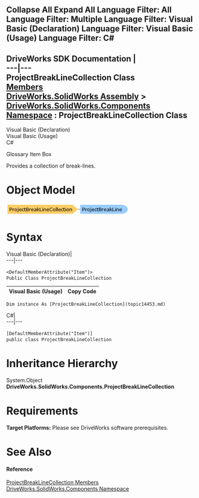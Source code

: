 Collapse All Expand All Language Filter: All  Language Filter: Multiple  Language Filter: Visual Basic (Declaration) Language Filter: Visual Basic (Usage) Language Filter: C#  
---  
DriveWorks SDK Documentation  |   
---|---  
ProjectBreakLineCollection Class   
[Members](topic14454.md)   
[DriveWorks.SolidWorks Assembly](topic13342.md) > [DriveWorks.SolidWorks.Components Namespace](topic13925.md) : ProjectBreakLineCollection Class  
---  
  
Visual Basic (Declaration)    
Visual Basic (Usage)    
C# 

Glossary Item Box

Provides a collection of break-lines. 

# Object Model

![](dotnetdiagramimages/image806.png)

# Syntax

Visual Basic (Declaration)|   
---|---  
      
    
    <DefaultMemberAttribute("Item")>
    Public Class ProjectBreakLineCollection   
  
Visual Basic (Usage)| Copy Code  
---|---  
      
    
    Dim instance As [ProjectBreakLineCollection](topic14453.md)  
  
C#|   
---|---  
      
    
    [DefaultMemberAttribute("Item")]
    public class ProjectBreakLineCollection   
  
# Inheritance Hierarchy

System.Object  
**DriveWorks.SolidWorks.Components.ProjectBreakLineCollection**  


# Requirements

**Target Platforms:** Please see DriveWorks software prerequisites.

# See Also

#### Reference

[ProjectBreakLineCollection Members](topic14454.md)   
[DriveWorks.SolidWorks.Components Namespace](topic13925.md)


